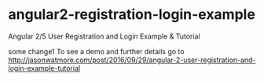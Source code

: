 # angular2-registration-login-example

Angular 2/5 User Registration and Login Example & Tutorial

some change1
To see a demo and further details go to http://jasonwatmore.com/post/2016/09/29/angular-2-user-registration-and-login-example-tutorial
